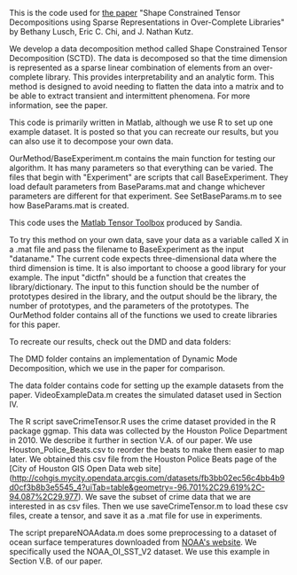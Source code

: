 This is the code used for [the paper](https://arxiv.org/abs/1608.04674) "Shape Constrained Tensor Decompositions using
Sparse Representations in Over-Complete Libraries" by Bethany Lusch, Eric C. Chi, and J. Nathan Kutz.

We develop a data decomposition method called Shape Constrained Tensor Decomposition (SCTD). The data is decomposed so that the time dimension is represented as a sparse linear combination of elements from an over-complete library. This provides interpretability and an analytic form. This method is designed to avoid needing to flatten the data into a matrix and to be able to extract transient and intermittent phenomena. For more information, see the paper. 

This code is primarily written in Matlab, although we use R to set up one example dataset. It is posted so that you can recreate our results, but you can also use it to decompose your own data. 

OurMethod/BaseExperiment.m contains the main function for testing our algorithm. It has many parameters so that everything can be varied. The files that begin with "Experiment" are scripts that call BaseExperiment. They load default parameters from BaseParams.mat and change whichever parameters are different for that experiment. See SetBaseParams.m to see how BaseParams.mat is created. 

This code uses the [Matlab Tensor Toolbox](http://www.sandia.gov/~tgkolda/TensorToolbox/index-2.6.html) produced by Sandia.



To try this method on your own data, save your data as a variable called X in a .mat file and pass the filename to BaseExperiment as the input "dataname." The current code expects three-dimensional data where the third dimension is time. It is also important to choose a good library for your example. The input "dictfn" should be a function that creates the library/dictionary. The input to this function should be the number of prototypes desired in the library, and the output should be the library, the number of prototypes, and the parameters of the prototypes. The OurMethod folder contains all of the functions we used to create libraries for this paper.



To recreate our results, check out the DMD and data folders:

The DMD folder contains an implementation of Dynamic Mode Decomposition, which we use in the paper for comparison.

The data folder contains code for setting up the example datasets from the paper. VideoExampleData.m creates the simulated dataset used in Section IV. 

The R script saveCrimeTensor.R uses the crime dataset provided in the R package ggmap. This data was collected by the Houston Police Department in 2010. We describe it further in section V.A. of our paper. We use Houston_Police_Beats.csv to reorder the beats to make them easier to map later. We obtained this csv file from the Houston Police Beats page of the [City of Houston GIS Open Data web site] (http://cohgis.mycity.opendata.arcgis.com/datasets/fb3bb02ec56c4bb4b9d0cf3b8b3e5545_4?uiTab=table&geometry=-96.701%2C29.619%2C-94.087%2C29.977). We save the subset of crime data that we are interested in as csv files. Then we use saveCrimeTensor.m to load these csv files, create a tensor, and save it as a .mat file for use in experiments. 

The script prepareNOAAdata.m does some preprocessing to a dataset of ocean surface temperatures downloaded from [NOAA's website](http://www.esrl.noaa.gov/psd/). We specifically used the NOAA_OI_SST_V2 dataset. We use this example in Section V.B. of our paper. 
